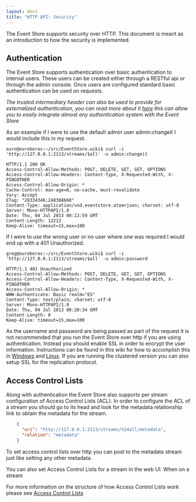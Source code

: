 ```yaml
---
layout: docs
title: "HTTP API: Security"
---
```


The Event Store supports security over HTTP. This document is meant as an introduction to how the security is implemented.

## Authentication

The Event Store supports authentication over basic authentication to internal users. These users can be created either through a RESTful api or through the admin console. Once users are configured standard basic authentication can be used on requests.

*The trusted intermediary header can also be used to provide for externalized authentication, you can read more about it [here](HTTP-Trusted-Intermediary-Header) this can allow you to easily integrate almost any authentication system with the Event Store*

As an example if I were to use the default admin user admin:changeit I would include this in my request.

```ouro@ouroboros:~/src/EventStore.wiki$ curl -i 'http://127.0.0.1:2113/streams/$all' -u admin:changeit```

```http
HTTP/1.1 200 OK
Access-Control-Allow-Methods: POST, DELETE, GET, GET, OPTIONS
Access-Control-Allow-Headers: Content-Type, X-Requested-With, X-PINGOTHER
Access-Control-Allow-Origin: *
Cache-Control: max-age=0, no-cache, must-revalidate
Vary: Accept
ETag: "28334346;248368668"
Content-Type: application/vnd.eventstore.atom+json; charset: utf-8
Server: Mono-HTTPAPI/1.0
Date: Thu, 04 Jul 2013 00:13:59 GMT
Content-Length: 12212
Keep-Alive: timeout=15,max=100
```

If I were to use the wrong user or no user where one was required I would end up with a 401 Unauthorized.

`greg@ouroboros:~/src/EventStore.wiki$ curl -i 'http://127.0.0.1:2113/streams/$all' -u admin:password`

```http
HTTP/1.1 401 Unauthorized
Access-Control-Allow-Methods: POST, DELETE, GET, GET, OPTIONS
Access-Control-Allow-Headers: Content-Type, X-Requested-With, X-PINGOTHER
Access-Control-Allow-Origin: *
WWW-Authenticate: Basic realm="ES"
Content-Type: text/plain; charset: utf-8
Server: Mono-HTTPAPI/1.0
Date: Thu, 04 Jul 2013 00:20:34 GMT
Content-Length: 0
Keep-Alive: timeout=15,max=100
```

As the username and password are being passed as part of the request it is not recommended that you run the Event Store over http if you are using authentication. Instead you should enable SSL in order to encrypt the user information. Instructions can be found in this wiki for how to accomplish this in [Windows](Setting-Up-SSL-In-Windows) and [Linux](Setting-Up-SSL-In-Linux). If you are running the clustered version you can also setup SSL for the replication protocol.

## Access Control Lists

Along with authentication the Event Store also supports per stream configuration of Access Control Lists (ACL). In order to configure the ACL of a stream you should go to its head and look for the metadata relationship link to obtain the metadata for the stream.

```json
    {
      "uri": "http://127.0.0.1:2113/streams/%24all/metadata",
      "relation": "metadata"
    }
```

To set access control lists over http you can post to the metadata stream just like setting any other metadata.

You can also set Access Control Lists for a stream in the web UI. When on a stream 

For more information on the structure of how Access Control Lists work please see [Access Control Lists](Access-Control-Lists)